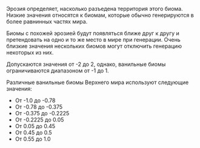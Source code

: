 Эрозия определяет, насколько разъедена территория этого биома. Низкие значения относятся к биомам, которые обычно генерируются в более равнинных частях мира.

Биомы с похожей эрозией будут появляться ближе друг к другу и претендовать на одно и то же место в мире при генерации. Очень близкие значения нескольких биомов могут отключить генерацию некоторых из них.

Допускаются значения от -2 до 2, однако, ванильные биомы ограничиваются диапазоном от -1 до 1.

Различные ванильные биомы Верхнего мира используют следующие значения:

* От -1.0 до -0.78
* От -0.78 до -0.375
* От -0.375 до -0.2225
* От -0.2225 до 0.05
* От 0.05 до 0.45
* От 0.45 до 0.5
* От 0.55 до 1.0